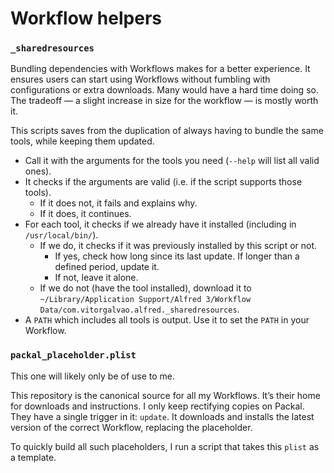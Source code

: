 # Workflow helpers

### `_sharedresources`

Bundling dependencies with Workflows makes for a better experience. It ensures users can start using Workflows without fumbling with configurations or extra downloads. Many would have a hard time doing so. The tradeoff — a slight increase in size for the workflow — is mostly worth it.

This scripts saves from the duplication of always having to bundle the same tools, while keeping them updated.

* Call it with the arguments for the tools you need (`--help` will list all valid ones).
* It checks if the arguments are valid (i.e. if the script supports those tools).
  * If it does not, it fails and explains why.
  * If it does, it continues.
* For each tool, it checks if we already have it installed (including in `/usr/local/bin/`).
  * If we do, it checks if it was previously installed by this script or not.
    * If yes, check how long since its last update. If longer than a defined period, update it.
    * If not, leave it alone.
  * If we do not (have the tool installed), download it to `~/Library/Application Support/Alfred 3/Workflow Data/com.vitorgalvao.alfred._sharedresources`.
* A `PATH` which includes all tools is output. Use it to set the `PATH` in your Workflow.

### `packal_placeholder.plist`

This one will likely only be of use to me.

This repository is the canonical source for all my Workflows. It’s their home for downloads and instructions. I only keep rectifying copies on Packal. They have a single trigger in it: `update`. It downloads and installs the latest version of the correct Workflow, replacing the placeholder.

To quickly build all such placeholders, I run a script that takes this `plist` as a template.
